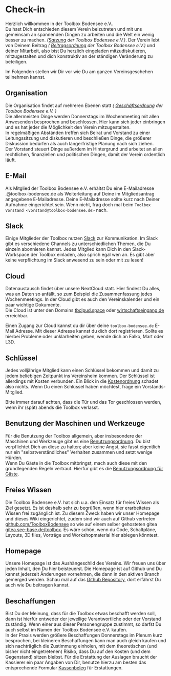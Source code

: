 <!--
.. title: check-in
.. slug: check-in
.. date: 2019-11-18 15:11:45 UTC+01:00
.. tags: start 
.. category: start
.. link: 
.. description: Check in and Users Guide to the Toolbox
.. type: text
-->

 Check-in
======================
Herzlich willkommen in der Toolbox Bodensee e.V.. <br/>
Du hast Dich entschieden diesem Verein beizutreten und mit uns gemeinsam an spannenden Dingen zu arbeiten und die Welt ein wenig besser zu machen. *([Satzung](https://toolbox-bodensee.de/verein/satzung.pdf) der Toolbox Bodensee e.V.)*.
Der Verein lebt von Deinem Beitrag *( [Beitragsordnung](https://toolbox-bodensee.de/verein/beitragsordnung.pdf) der Toolbox Bodensee e.V.)* und deiner Mitarbeit, also bist Du herzlich eingeladen mitzudiskutieren, mitzugestalten und dich konstruktiv an der ständigen Veränderung zu beteiligen.

Im Folgenden stellen wir Dir vor wie Du am ganzen Vereinsgeschehen teilnehmen kannst.

 Organisation 
--------------
Die Organisation findet auf mehreren Ebenen statt *( [Geschäftsordnung](https://toolbox-bodensee.de/verein/geschaeftsordnung.pdf) der Toolbox Bodensee e.V. )*<br/>
Die allermeisten Dinge werden Donnerstags im Wochenmeeting mit allen Anwesenden besprochen und beschlossen. Hier kann sich jeder einbringen und es hat jeder die Möglichkeit den Verein mitzugestalten.<br/>
In regelmäßigen Abständen treffen sich Beirat und Vorstand zu einer Leitungssitzung und diskutieren und beschließen Dinge, die größerer Diskussion bedürfen als auch längerfristige Planung nach sich ziehen.<br/>
Der Vorstand steuert Dinge außerdem im Hintergrund und arbeitet an allen rechtlichen, finanziellen und politischen Dingen, damit der Verein ordentlich läuft.

 E-Mail
----------
Als Mitglied der Toolbox Bodensee e.V. erhältst Du eine E-Mailadresse <vorname>.<nachname>@toolbox-bodensee.de als Weiterleitung auf Deine im Mitgliedsantrag angegebene E-Mailadresse.
Deine E-Mailadresse sollte kurz nach Deiner Aufnahme eingerichtet sein. Wenn nicht, frag doch mal beim ``Toolbox Vorstand <vorstand@toolbox-bodensee.de>`` nach.

 Slack
------
Einige Mitglieder der Toolbox nutzen [Slack](https://slack.com/intl/de-de/) zur Kommunikation. Im Slack gibt es verschiedene Channels zu unterschiedlichen Themen, die Du einzeln abonnieren kannst.
Jedes Mitglied kann Dich in den Slack-Workspace der Toolbox einladen, also sprich egal wen an. Es gibt aber keine verpflichtung im Slack anwesend zu sein oder mit zu lesen!

 Cloud
-------
Datenaustausch findet über unsere NextCloud statt. Hier findest Du alles, was an Daten so anfällt, so zum Beispiel die Zusammenfassung jedes Wochenmeetings. In der Cloud gibt es auch den Vereinskalender und ein paar wichtige Dokumente.<br/>
Die Cloud ist unter den Domains [tbclpud.space](https://tbcloud.space) oder [wirtschaftseingang.de](https://wirtschaftseingang.de/) erreichbar.

Einen Zugang zur Cloud kannst du dir über deine ``toolbox-bodensee.de`` E-Mail Adresse. Mit dieser Adresse kannst du dich dort registrieren.
Sollte es hierbei Probleme oder unklarheiten geben, wende dich an Falko, Mart oder L3D.

 Schlüssel
----------
Jedes volljährige Mitglied kann einen Schlüssel bekommen und damit zu jedem beliebigen Zeitpunkt ins Vereinsheim kommen. Der Schlüssel ist allerdings mit Kosten verbunden. Ein Blick in die [Kostenordnung](https://toolbox-bodensee.de/verein/kostenordnung.pdf) schadet also nichts.
Wenn Du einen Schlüssel haben möchtest, frage ein Vorstands-Mitglied.

Bitte immer darauf achten, dass die Tür und das Tor geschlossen werden, wenn ihr (spät) abends die Toolbox verlasst.

 Benutzung der Maschinen und Werkzeuge
---------------------------------------
Für die Benutzung der Toolbox allgemein, aber insbesondere der Maschinen und Werkzeuge gibt es eine [Benutzungsordnung](https://toolbox-bodensee.de/verein/beitragsordnung.pdf). Du bist verpflichtet Dich an diese zu halten; aber keine Angst, sie fasst eigentlich nur ein "selbstverständliches" Verhalten zusammen und setzt wenige Hürden.<br/>
Wenn Du Gäste in die Toolbox mitbringst, mach auch diese mit den grundlegenden Regeln vertraut. Hierfür gibt es die [Benutzungsordnung für Gäste](https://toolbox-bodensee.de/verein/Benutzungsordnung_Gaeste.pdf).

<!-- In der Liste der [[werkzeuge_maschinen:start|Werkzeuge und Maschinen]] findest Du was es in der Toolbox gibt und wie man es nutzt.-->

 Freies Wissen
-----------------------
Die Toolbox Bodensee e.V. hat sich u.a. den Einsatz für freies Wissen als Ziel gesetzt. Es ist deshalb sehr zu begrüßen, wenn hier erarbeitetes Wissen frei zugänglich ist.
Zu diesem Zweck haben wir unser Homepage und dieses Wiki eingerichtet, zudem sind wir auch auf Github vertreten [github.com/ToolboxBodensee](https://github.com/ToolboxBodensee) so wie auf einem selber gehosteten gitea [gitea.see-base.de/toolbox](https://gitea.see-base.de/toolbox). Es wäre schön, wenn du Code, Schaltpläne, Layouts, 3D files, Vorträge und Workshopmaterial hier ablegen könntest.

 Homepage
------------------
Unsere Homepage ist das Aushängeschild des Vereins. Wir freuen uns über jeden Inhalt, den Du hier beisteuerst.
Die Homepage ist auf Github und Du kannst jederzeit Änderungen vornehmen, die dann in den aktiven Branch gemerged werden. Schau mal auf das [Github Repository](https://github.com/ToolboxBodensee/toolbox-webseite.git), dort erfährst Du auch wie Du beitragen kannst.

 Beschaffungen
--------------------
Bist Du der Meinung, dass für die Toolbox etwas beschafft werden soll, dann ist hierfür entweder der jeweilige Verantwortliche oder der Vorstand zuständig. Wenn einer aus dieser Personengruppe zustimmt, so darfst Du auch selbst im Namen der Toolbox Bodensee e.V. kaufen.<br/>
In der Praxis werden größere Beschaffungen Donnerstags im Plenum kurz besprochen, bei kleineren Beschaffungen kann man auch gleich kaufen und sich nachträglich die Zustimmung einholen, mit dem theoretischen (und bisher nicht eingetretenen) Risiko, dass Du auf den Kosten (und dem Gegenstand) sitzen bleibst.
Für die Erstattung der Auslagen braucht der Kassierer ein paar Angaben von Dir, benutze hierzu am besten das entsprechende Formular [Kassenbeleg](https://tbcloud.space/index.php/f/3294949) für Erstattungen.

